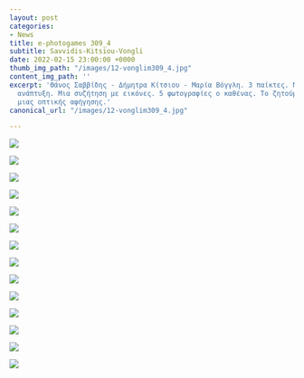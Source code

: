 ```yaml
---
layout: post
categories:
- News
title: e-photogames 309_4
subtitle: Savvidis-Kitsiou-Vongli
date: 2022-02-15 23:00:00 +0000
thumb_img_path: "/images/12-vonglim309_4.jpg"
content_img_path: ''
excerpt: 'Θάνος Σαββίδης - Δήμητρα Κίτσιου - Μαρία Βόγγλη. 3 παίκτες. Μια συλλογική
  ανάπτυξη. Μια συζήτηση με εικόνες. 5 φωτογραφίες ο καθένας. Το ζητούμενο: Η επίτευξη
  μιας οπτικής αφήγησης.'
canonical_url: "/images/12-vonglim309_4.jpg"

---
```

![](/images/01-savvidist309_4.jpg)

![](/images/02-kitsioud309_4.jpg)

![](/images/03-vonglim309_4.jpg)

![](/images/04-savvidist309_4.jpg)

![](/images/05-kitsioud309_4.jpg)

![](/images/06-vonglim309_4.jpg)

![](/images/07-savvidist309_4.jpg)

![](/images/09-vonglim309_4.jpg)

![](/images/10-savvidist309_4.jpg)

![](/images/11-kitsioud309_4.jpg)

![](/images/12-vonglim309_4.jpg)

![](/images/13-savvidist309_4.jpg)

![](/images/14_kitsioud309_4.jpg)

![](/images/15-vonglim309_4.jpg)